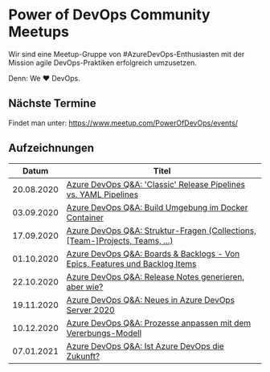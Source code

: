 # Power of DevOps Community Meetups

Wir sind eine Meetup-Gruppe von #AzureDevOps-Enthusiasten mit der Mission agile DevOps-Praktiken erfolgreich umzusetzen.

Denn: We ♥ DevOps.

## Nächste Termine

Findet man unter: https://www.meetup.com/PowerOfDevOps/events/

## Aufzeichnungen

Datum      | Titel
-----------|------
20.08.2020 | [Azure DevOps Q&A: 'Classic' Release Pipelines vs. YAML Pipelines][M20.08.2020] 
03.09.2020 | [Azure DevOps Q&A: Build Umgebung im Docker Container][M03.09.2020]
17.09.2020 | [Azure DevOps Q&A: Struktur-Fragen (Collections, [Team-]Projects, Teams, ...)][M17.09.2020]
01.10.2020 | [Azure DevOps Q&A: Boards & Backlogs - Von Epics, Features und Backlog Items][M01.10.2020]
22.10.2020 | [Azure DevOps Q&A: Release Notes generieren, aber wie?][M22.10.2020]
19.11.2020 | [Azure DevOps Q&A: Neues in Azure DevOps Server 2020][M19.11.2020]
10.12.2020 | [Azure DevOps Q&A: Prozesse anpassen mit dem Vererbungs-Modell][M10.12.2020]
07.01.2021 | [Azure DevOps Q&A: Ist Azure DevOps die Zukunft?][M07.01.2021]

[M20.08.2020]: https://youtu.be/KIwsokDk6zE 
[M03.09.2020]: https://youtu.be/bojwO76xSQM 
[M17.09.2020]: https://youtu.be/rnCoAgWl6uM 
[M01.10.2020]: https://youtu.be/xAuFeCdgYs0 
[M22.10.2020]: https://youtu.be/IKFg617M6GU
[M19.11.2020]: https://youtu.be/k3Y2I1_ux2A
[M10.12.2020]: https://youtu.be/Ft_mO-Ws1BA
[M07.01.2021]: https://youtu.be/w6Ohn6FD8zE
